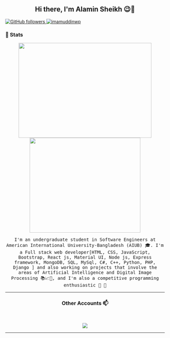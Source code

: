 <h2 align="center"> Hi there, I'm Alamin Sheikh 😉👋 <br/></h2> 
  <a href="https://github.com/alaminsheikh01" target="_blank">
    <img alt="GitHub followers" src="https://img.shields.io/github/followers/alaminsheikh01?label=Github&style=flat">
  </a>
  <a href="https://github.com/alaminsheikh01" target="_blank">
    <img src="https://komarev.com/ghpvc/?username=alaminsheikh01&label=Views&color=brightgreen&style=flat" alt="imamuddinwp" />
  </a>
  
  ### 🔧 Stats
  
<div align="center">
  <img src="https://github-readme-stats.vercel.app/api/?username=alaminsheikh01&show_icons=true&theme=radical&count_private=true&include_all_commits=true" height="300" width="420"/>
  <img src="https://github-readme-stats.vercel.app/api/top-langs/?username=alaminsheikh01&theme=radical&layout=compact" height="300" width="350"/>
</div>

<p align="center"> <samp>I'm an undergraduate student in Software Engineers at American International University-Bangladesh (AIUB) 🎓. I'm a Full stack web developer[HTML, CSS, JavaScript, Bootstrap, React js, Material UI, Node js, Express framework, MongoDB, SQL, MySql, C#, C++, Python, PHP, Django ] and also working on projects that involve the areas of Artificial Intelligence and Digital Image Processing 📚📈🔬, and I'm also a competitive programming enthusiastic 🤩 🎈 </samp> </p>

---------------------------------------------------------------------------------------------------------------------------------------------------------------------------------

<h3 align="center"> Other Accounts 📫 </h3>
<br />

<p align="center">
<a href="https://www.linkedin.com/in/alaminsheikh/"><img src="https://img.shields.io/badge/linkedin-%230077B5.svg?&style=for-the-badge&logo=linkedin&logoColor=white"/></a>
</p>

---------------------------------------------------------------------------------------------------------------------------------------------------------------------------------
